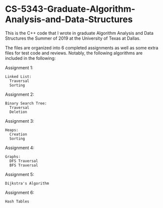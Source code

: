 # CS-5343-Graduate-Algorithm-Analysis-and-Data-Structures
This is the C++ code that I wrote in graduate Algorithm Analysis and Data Structures the Summer of 2019 at the University of Texas at Dallas.

The files are organized into 6 completed assignments as well as some extra files for test code and reviews.
Notably, the following algorithms are included in the following:

  Assignment 1:
  
    Linked List:
      Traversal
      Sorting
  Assignment 2:
  
    Binary Search Tree:
      Traversal
      Deletion
  Assignment 3:
  
    Heaps:
      Creation
      Sorting
  Assignment 4:
  
    Graphs:
      DFS Traversal
      BFS Traversal
  Assignment 5: 
  
    Dijkstra's Algorithm
  Assignment 6:
  
    Hash Tables

